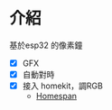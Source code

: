 # 介紹

基於esp32 的像素鐘

- [x] GFX
- [x] 自動對時
- [x] 接入 homekit，調RGB
  - [Homespan](https://github.com/HomeSpan/HomeSpan) 

